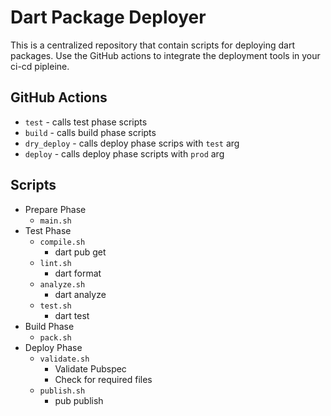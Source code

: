 # Dart Package Deployer

This is a centralized repository that contain scripts for deploying dart packages. Use the GitHub actions to integrate the deployment tools in your ci-cd pipleine.

## GitHub Actions
- `test` - calls test phase scripts
- `build` - calls build phase scripts
- `dry_deploy` - calls deploy phase scrips with `test` arg
- `deploy` - calls deploy phase scripts with `prod` arg

## Scripts
- Prepare Phase
  - `main.sh`
- Test Phase
  - `compile.sh`
    - dart pub get
  - `lint.sh`
    - dart format
  - `analyze.sh`
    - dart analyze
  - `test.sh`
    - dart test
- Build Phase
  - `pack.sh`
- Deploy Phase
  - `validate.sh`
    - Validate Pubspec
    - Check for required files
  - `publish.sh`
    - pub publish
